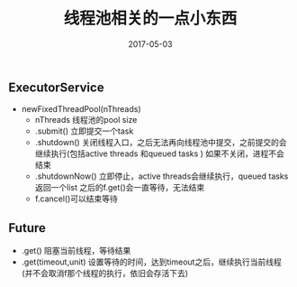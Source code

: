 ﻿---
layout: post 
title: 线程池相关的一点小东西 
date: 2017-05-03 
categories: blog 
tags: [线程池, java] 
description:  
---

## ExecutorService

- newFixedThreadPool(nThreads)
    - nThreads 线程池的pool size
    - .submit() 立即提交一个task
    - .shutdown() 关闭线程入口，之后无法再向线程池中提交，之前提交的会继续执行(包括active threads 和queued tasks )
    如果不关闭，进程不会结束
    - .shutdownNow() 立即停止，active threads会继续执行，queued tasks 返回一个list
    之后的f.get()会一直等待，无法结束
    - f.cancel()可以结束等待


## Future


- .get() 阻塞当前线程，等待结果
- .get(timeout,unit) 设置等待的时间，达到timeout之后，继续执行当前线程(并不会取消f那个线程的执行，依旧会存活下去)

